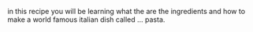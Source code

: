 in this recipe you will be learning what the are the ingredients and how to make  a world famous italian dish called ... pasta.